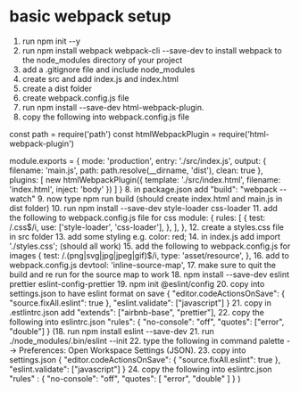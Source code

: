 # basic webpack setup

1. run npm init --y
2. run npm install webpack webpack-cli --save-dev to install webpack to the node_modules directory of your project
3. add a .gitignore file and include node_modules
4. create src and add index.js and index.html
5. create a dist folder
6. create webpack.config.js file
7. run npm install --save-dev html-webpack-plugin.
8. copy the following into webpack.config.js file
   
const path = require('path')
const htmlWebpackPlugin = require('html-webpack-plugin')


module.exports = {
    mode: 'production',
    entry: './src/index.js', 
    output: {
        filename: 'main.js',
        path: path.resolve(__dirname, 'dist'),
        clean: true
    },
    plugins: [
        new htmlWebpackPlugin({
            template: './src/index.html',
            filename: 'index.html',
            inject: 'body'
        })
    ]
}
8. in package.json add "build": "webpack --watch"
9. now type npm run build (should create index.html and main.js in dist folder)
10. run npm install --save-dev style-loader css-loader
11. add the following to webpack.config.js file for css 
module: {
    rules: [
      {
        test: /\.css$/i,
        use: ['style-loader', 'css-loader'],
      },
    ],
  },
12. create a styles.css file in src folder
13. add some styling e.g. color: red;
14. in index.js add import './styles.css'; (should all work)
15. add the following to webpack.config.js for images
 {
    test: /\.(png|svg|jpg|jpeg|gif)$/i,
    type: 'asset/resource',
  },
16. add to webpack.config.js devtool: 'inline-source-map',
17. make sure to quit the build and re run for the source map to work
18. npm install --save-dev eslint prettier eslint-config-prettier
19. npm init @eslint/config
20. copy into settings.json to have eslint format on save
{
    "editor.codeActionsOnSave": {
        "source.fixAll.eslint": true
    },
    "eslint.validate": ["javascript"]
}
21. copy in .estlintrc.json add "extends": ["airbnb-base", "prettier"],
22. copy the following into eslintrc.json
"rules": { "no-console": "off", "quotes": ["error", "double"] }
(18. run npm install eslint --save-dev
21. run ./node_modules/.bin/eslint --init
22. type the following in command palette --> Preferences: Open Workspace Settings (JSON).
23. copy into settings.json
{
    "editor.codeActionsOnSave": {
        "source.fixAll.eslint": true
    },
    "eslint.validate": ["javascript"]
}
24. copy the following into eslintrc.json
"rules" : {
    "no-console": "off",
    "quotes": [
        "error",
        "double"
    ]
} )
